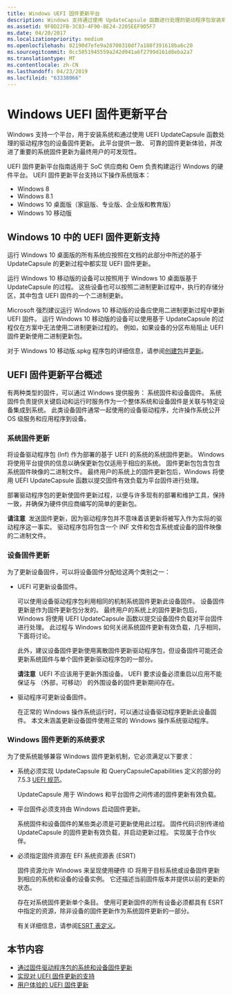 ```yaml
---
title: Windows UEFI 固件更新平台
description: Windows 支持通过使用 UpdateCapsule 函数进行处理的驱动程序包安装系统和设备固件更新。
ms.assetid: 9F0D22FB-3C83-4F90-8E24-2205EEF9D5F7
ms.date: 04/20/2017
ms.localizationpriority: medium
ms.openlocfilehash: 82190d7efe9a28700310df7a188f391618ba6c20
ms.sourcegitcommit: 0cc5051945559a242d941a6f2799d161d8eba2a7
ms.translationtype: MT
ms.contentlocale: zh-CN
ms.lasthandoff: 04/23/2019
ms.locfileid: "63338066"
---
```

# <a name="windows-uefi-firmware-update-platform"></a>Windows UEFI 固件更新平台


Windows 支持一个平台，用于安装系统和通过使用 UEFI UpdateCapsule 函数处理的驱动程序包的设备固件更新。 此平台提供一致、 可靠的固件更新体验，并改进了重要的系统固件更新为最终用户的可发现性。

UEFI 固件更新平台指南适用于 SoC 供应商和 Oem 负责构建运行 Windows 的硬件平台。 UEFI 固件更新平台支持以下操作系统版本：

-   Windows 8
-   Windows 8.1
-   Windows 10 桌面版（家庭版、专业版、企业版和教育版）
-   Windows 10 移动版

## <a name="uefi-firmware-update-support-in-windows-10"></a>Windows 10 中的 UEFI 固件更新支持


运行 Windows 10 桌面版的所有系统应按照在文档的此部分中所述的基于 UpdateCapsule 的更新过程中都实现 UEFI 固件更新。

运行 Windows 10 移动版的设备可以按照用于 Windows 10 桌面版基于 UpdateCapsule 的过程。 这些设备也可以按照二进制更新过程中，执行的存储分区，其中包含 UEFI 固件的一个二进制更新。

Microsoft 强烈建议运行 Windows 10 移动版的设备应使用二进制更新过程中更新 UEFI 固件。 运行 Windows 10 移动版的设备可以使用基于 UpdateCapsule 的过程仅在方案中无法使用二进制更新过程的。 例如，如果设备的分区布局阻止 UEFI 固件更新使用二进制更新包。

对于 Windows 10 移动版.spkg 程序包的详细信息，请参阅[创建包](https://msdn.microsoft.com/library/dn756642)并[更新](https://msdn.microsoft.com/library/dn757518)。

## <a name="overview-of-the-uefi-firmware-update-platform"></a>UEFI 固件更新平台概述


有两种类型的固件，可以通过 Windows 提供服务： 系统固件和设备固件。 系统固件负责提供关键启动和运行时服务作为一个整体系统和设备固件是关联与特定设备集成到系统。 此类设备固件通常一起使用的设备驱动程序，允许操作系统公开 OS 级服务和应用程序到设备。

### <a name="system-firmware-updates"></a>系统固件更新

将设备驱动程序包 (Inf) 作为部署的基于 UEFI 的系统的系统固件更新。 Windows 将使用平台提供的信息以确保更新包仅适用于相应的系统。 固件更新包包含包含系统固件映像的二进制文件。 最终用户的系统上的固件更新包后，Windows 将使用 UEFI UpdateCapsule 函数以提交固件有效负载为平台固件进行处理。

部署驱动程序包的更新使固件更新过程，以便与许多现有的部署和维护工具，保持一致，并确保为硬件供应商编写的简单的更新包。

**请注意**  发送固件更新，因为驱动程序包并不意味着该更新将被写入作为实际的驱动程序这一事实。 驱动程序包将包含一个 INF 文件和包含系统或设备的固件映像的二进制文件。

 

### <a name="device-firmware-updates"></a>设备固件更新

为了更新设备固件，可以将设备固件分配给这两个类别之一：

-   UEFI 可更新设备固件。

    可以使用设备驱动程序包利用相同的机制系统固件更新此设备固件。 设备固件更新是作为固件更新包分发的。 最终用户的系统上的固件更新包后，Windows 将使用 UEFI UpdateCapsule 函数以提交设备固件负载对平台固件进行处理。 此过程与 Windows 如何关闭系统固件更新有效负载，几乎相同，下面将讨论。

    此外，建议设备固件更新使用离散固件更新驱动程序包，但设备固件可能还会更新系统固件与单个固件更新驱动程序包的一部分。

    **请注意**  UEFI 不应该用于更新外围设备。 UEFI 要求设备必须重启以应用不能保证与 （外部，可移动） 的外围设备的固件更新期间存在。

     

-   驱动程序可更新设备固件。

    在正常的 Windows 操作系统运行时，可以通过设备驱动程序更新此设备固件。 本文未涵盖更新设备固件使用正常的 Windows 操作系统驱动程序。

### <a name="system-requirements-for-windows-firmware-updates"></a>Windows 固件更新的系统要求

为了使系统能够兼容 Windows 固件更新机制，它必须满足以下要求：

-   系统必须实现 UpdateCapsule 和 QueryCapsuleCapabilities 定义的部分的 7.5.3 [UEFI 规范](https://go.microsoft.com/fwlink/p/?LinkId=218221)。

    UpdateCapsule 用于 Windows 和平台固件之间传递的固件更新有效负载。

-   平台固件必须支持由 Windows 启动固件更新。

    系统固件和设备固件的某些类必须是可更新使用此过程。 固件代码识别传递给 UpdateCapsule 的固件更新有效负载，并启动更新过程。 实现属于合作伙伴。

-   必须指定固件资源在 EFI 系统资源表 (ESRT)

    固件资源允许 Windows 来呈现使用硬件 ID 将用于目标系统或设备固件更新到相应的系统和设备的设备实例。 它还描述当前固件版本并提供以前的更新的状态。

    存在对系统固件更新单个条目。 使用可更新固件的所有设备必须都具有 ESRT 中指定的资源，除非设备的固件更新作为系统固件更新的一部分。

    有关详细信息，请参阅[ESRT 表定义](esrt-table-definition.md)。

## <a name="in-this-section"></a>本节内容


-   [通过固件驱动程序包的系统和设备固件更新](system-and-device-firmware-updates-via-a-firmware-driver-package.md)
-   [实现对 UEFI 固件更新的支持](implementing-support-for-uefi-firmware-updates.md)
-   [用户体验的 UEFI 固件更新](user-experience-for-uefi-firmware-updates.md)

 

 




